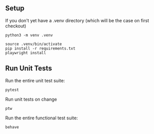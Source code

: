## Setup

If you don't yet have a .venv directory (which will be the case on first checkout)
```shell
python3 -m venv .venv
```

```shell
source .venv/bin/activate
pip install -r requirements.txt
playwright install
```

## Run Unit Tests

Run the entire unit test suite:

```shell
pytest
```
Run unit tests on change

```shell
ptw
```

Run the entire functional test suite:

```shell
behave
```
